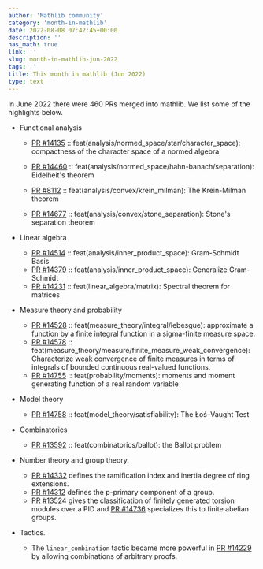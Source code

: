 ```yaml
---
author: 'Mathlib community'
category: 'month-in-mathlib'
date: 2022-08-08 07:42:45+00:00
description: ''
has_math: true
link: ''
slug: month-in-mathlib-jun-2022
tags: ''
title: This month in mathlib (Jun 2022)
type: text
---
```


In June 2022 there were 460 PRs merged into mathlib. We list some of the highlights below.

<!-- TEASER_END -->


* Functional analysis
  - [PR #14135](https://github.com/leanprover-community/mathlib/pull/14135) :: feat(analysis/normed_space/star/character_space): compactness of the character space of a normed algebra
  - [PR #14460](https://github.com/leanprover-community/mathlib/pull/14460) :: feat(analysis/normed_space/hahn-banach/separation): Eidelheit's theorem
  - [PR #8112](https://github.com/leanprover-community/mathlib/pull/8112) :: feat(analysis/convex/krein_milman): The Krein-Milman theorem

  - [PR #14677](https://github.com/leanprover-community/mathlib/pull/14677) :: feat(analysis/convex/stone_separation): Stone's separation theorem

* Linear algebra
  - [PR #14514](https://github.com/leanprover-community/mathlib/pull/14514) :: feat(analysis/inner_product_space): Gram-Schmidt Basis
  - [PR #14379](https://github.com/leanprover-community/mathlib/pull/14379) :: feat(analysis/inner_product_space): Generalize Gram-Schmidt
  - [PR #14231](https://github.com/leanprover-community/mathlib/pull/14231) :: feat(linear_algebra/matrix): Spectral theorem for matrices

* Measure theory and probability
  - [PR #14528](https://github.com/leanprover-community/mathlib/pull/14528) :: feat(measure_theory/integral/lebesgue): approximate a function by a finite integral function in a sigma-finite measure space.
  - [PR #14578](https://github.com/leanprover-community/mathlib/pull/14578) :: feat(measure_theory/measure/finite_measure_weak_convergence): Characterize weak convergence of finite measures in terms of integrals of bounded continuous real-valued functions.
  - [PR #14755](https://github.com/leanprover-community/mathlib/pull/14755) :: feat(probability/moments): moments and moment generating function of a real random variable

* Model theory
  - [PR #14758](https://github.com/leanprover-community/mathlib/pull/14758) :: feat(model_theory/satisfiability): The Łoś–Vaught Test

* Combinatorics
  - [PR #13592](https://github.com/leanprover-community/mathlib/pull/13592) :: feat(combinatorics/ballot): the Ballot problem

* Number theory and group theory.
  - [PR #14332](https://github.com/leanprover-community/mathlib/pull/14332) defines the ramification index and inertia degree of ring extensions.
  - [PR #14312](https://github.com/leanprover-community/mathlib/pull/14312) defines the p-primary component of a group.
  - [PR #13524](https://github.com/leanprover-community/mathlib/pull/13524) gives the classification of finitely generated torsion modules over a PID and
    [PR #14736](https://github.com/leanprover-community/mathlib/pull/14736) specializes this to finite abelian groups.

* Tactics. 
  - The `linear_combination` tactic became more powerful in [PR #14229](https://github.com/leanprover-community/mathlib/pull/14229) by allowing combinations of arbitrary proofs.
